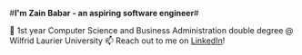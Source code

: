 #**I'm Zain Babar - an aspiring software engineer**#

🏫 1st year Computer Science and Business Administration double degree @ Wilfrid Laurier University
📫 Reach out to me on [LinkedIn](https://www.linkedin.com/in/z-babar/)!

<!--
**ZainBabarr/ZainBabarr** is a ✨ _special_ ✨ repository because its `README.md` (this file) appears on your GitHub profile.

Here are some ideas to get you started:

- 🔭 I’m currently working on ...
- 🌱 I’m currently learning ...
- 👯 I’m looking to collaborate on ...
- 🤔 I’m looking for help with ...
- 💬 Ask me about ...
- 📫 How to reach me: ...
- 😄 Pronouns: ...
- ⚡ Fun fact: ...
-->
